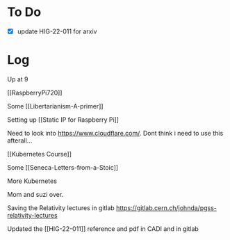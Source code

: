 

# To Do
 - [x] update HIG-22-011 for arxiv



# Log

Up at 9

[[RaspberryPi720]]

Some [[Libertarianism-A-primer]]

Setting up [[Static IP for Raspberry Pi]]

Need to look into https://www.cloudflare.com/. Dont think i need to use this afterall...

[[Kubernetes Course]]

Some [[Seneca-Letters-from-a-Stoic]]

More Kubernetes

Mom and suzi over.

Saving the Relativity lectures in gitlab https://gitlab.cern.ch/johnda/pgss-relativity-lectures

Updated the [[HIG-22-011]] reference and pdf in CADI and in gitlab



